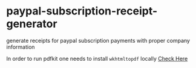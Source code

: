# paypal-subscription-receipt-generator

generate receipts for paypal subscription payments with proper company information

In order to run pdfkit one needs to install `wkhtmltopdf` locally [Check Here](https://wkhtmltopdf.org/downloads.html)
